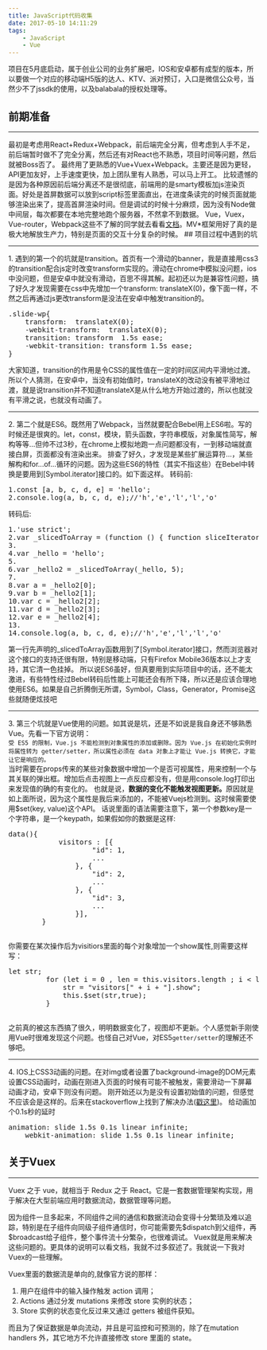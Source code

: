 ```yaml
---
title: JavaScript代码收集
date: 2017-05-10 14:11:29
tags: 
	- JavaScript
	- Vue
---
```

项目在5月底启动，属于创业公司的业务扩展吧，IOS和安卓都有成型的版本，所以要做一个对应的移动端H5版的达人、KTV、派对预订，入口是微信公众号，当然少不了jssdk的使用，以及balabala的授权处理等。
## 前期准备
<hr>最初是考虑用React+Redux+Webpack，前后端完全分离，但考虑到人手不足，前后端暂时做不了完全分离，然后还有对React也不熟悉，项目时间等问题，然后就被Boss否了。
最终用了更熟悉的Vue+Vuex+Webpack。主要还是因为更轻，API更加友好，上手速度更快，加上团队里有人熟悉，可以马上开工。
比较遗憾的是因为各种原因前后端分离还不是很彻底，前端用的是smarty模板加js渲染页面。好处是首屏数据可以放到script标签里面直出，在进度条读完的时候页面就能够渲染出来了，提高首屏渲染时间。但是调试的时候十分麻烦，因为没有Node做中间层，每次都要在本地完整地跑个服务器，不然拿不到数据。
Vue，Vuex，Vue-router，Webpack这些不了解的同学就去看看<a href="https://cn.vuejs.org/v2/guide/installation.html" target="_blank" rel="external">文档</a>。MV*框架用好了真的是极大地解放生产力，特别是页面的交互十分复杂的时候。
<!-- more -->
## 项目过程中遇到的坑
<hr>
1. 遇到的第一个的坑就是transition。首页有一个滑动的banner，我是直接用css3的transition配合js定时改变transform实现的。滑动在chrome中模拟没问题，ios中没问题，但是安卓中就没有滑动，百思不得其解。起初还以为是兼容性问题，搞了好久才发现需要在css中先增加一个transform: translateX(0)，像下面一样，不然之后再通过js更改transform是没法在安卓中触发transition的。
<pre>
.slide-wp{
	transform:  translateX(0);
	-webkit-transform:  translateX(0);
	transition: transform  1.5s ease;
	-webkit-transition: transform 1.5s ease;
}
</pre>大家知道，transition的作用是令CSS的属性值在一定的时间区间内平滑地过渡。
所以个人猜测，在安卓中，当没有初始值时，translateX的改动没有被平滑地过渡，就是说transition并不知道translateX是从什么地方开始过渡的，所以也就没有平滑之说，也就没有动画了。
<hr>2. 第二个就是ES6。既然用了Webpack，当然就要配合Bebel用上ES6啦。写的时候还是很爽的。let，const，模块，箭头函数，字符串模版，对象属性简写，解构等等…但帅不过3秒，在chrome上模拟地跑一点问题都没有，一到移动端就直接白屏，页面都没有渲染出来。
排查了好久，才发现是某些扩展运算符...，某些解构和for...of...循环的问题。因为这些ES6的特性（其实不指这些）在Bebel中转换是要用到[Symbol.iterator]接口的。如下面这样。
转码前:
<pre>1.const [a, b, c, d, e] = 'hello';
2.console.log(a, b, c, d, e);//'h','e','l','l','o'</pre>
转码后:
<pre>1.'use strict';
2.var _slicedToArray = (function () { function sliceIterator(arr, i) { var _arr = []; var _n = true; var _d = false; var _e = undefined; try { for (var _i = arr[Symbol.iterator](), _s; !(_n = (_s = _i.next()).done); _n = true) { _arr.push(_s.value); if (i && _arr.length === i) break; } } catch (err) { _d = true; _e = err; } finally { try { if (!_n && _i['return']) _i['return'](); } finally { if (_d) throw _e; } } return _arr; } return function (arr, i) { if (Array.isArray(arr)) { return arr; } else if (Symbol.iterator in Object(arr)) { return sliceIterator(arr, i); } else { throw new TypeError('Invalid attempt to destructure non-iterable instance'); } }; })();
3.
4.var _hello = 'hello';
5.
6.var _hello2 = _slicedToArray(_hello, 5);
7.
8.var a = _hello2[0];
9.var b = _hello2[1];
10.var c = _hello2[2];
11.var d = _hello2[3];
12.var e = _hello2[4];
13.
14.console.log(a, b, c, d, e);//'h','e','l','l','o'</pre>
第一行先声明的_slicedToArray函数用到了[Symbol.iterator]接口，然而浏览器对这个接口的支持还很有限，特别是移动端，只有Firefox Mobile36版本以上才支持，其它清一色挂掉。
所以说ES6虽好，但真要用到实际项目中的话，还不能太激进，有些特性经过Bebel转码后性能上可能还会有所下降，所以还是应该合理地使用ES6。如果是自己折腾倒无所谓，Symbol，Class，Generator，Promise这些就随便炫技吧
<hr>3. 第三个坑就是Vue使用的问题。如其说是坑，还是不如说是我自身还不够熟悉Vue。先看一下官方说明：
<br><code>受 ES5 的限制，Vue.js 不能检测到对象属性的添加或删除。因为 Vue.js 在初始化实例时将属性转为 getter/setter，所以属性必须在 data 对象上才能让 Vue.js 转换它，才能让它是响应的。</code>
<br>当时需要在props传来的某些对象数据中增加一个是否可视属性，用来控制一个与其关联的弹出框。增加后点击视图上一点反应都没有，但是用console.log打印出来发现值的确的有变化的。
也就是说，<b>数据的变化不能触发视图更新。</b>原因就是如上面所说，因为这个属性是我后来添加的，不能被Vuejs检测到。这时候需要使用$set(key, value)这个API。
话说里面的语法需要注意下，第一个参数key是一个字符串，是一个keypath，如果假如你的数据是这样:<pre>data(){
            visitors : [{
                    "id": 1,
                    ...
                }, {
                    "id": 2,
                    ...
                }, {
                    "id": 3,
                    ...
                }],
        }
    </pre>
你需要在某次操作后为visitiors里面的每个对象增加一个show属性,则需要这样写：<pre>let str;
         for (let i = 0 , len = this.visitors.length ; i < len; i++) {
             str = "visitors[" + i + "].show";
             this.$set(str,true);
         }
    </pre>
之前真的被这东西搞了很久，明明数据变化了，视图却不更新。个人感觉新手刚使用Vue时很难发现这个问题。也怪自己对Vue，对ES5<code>getter/setter</code>的理解还不够吧。
<hr>4. IOS上CSS3动画的问题。在对img或者设置了background-image的DOM元素设置CSS动画时，动画在刚进入页面的时候有可能不被触发，需要滑动一下屏幕动画才动，安卓下则没有问题。
刚开始还以为是没有设置初始值的问题，但感觉不应该会是这样的。后来在stackoverflow上找到了解决办法(<a href="http://stackoverflow.com/questions/29219534/css-animation-not-always-starting-in-ios-8-safari" target="_blank" rel="external">戳这里</a>)。
给动画加个0.1s秒的延时<pre>animation: slide 1.5s 0.1s linear infinite;
    webkit-animation: slide 1.5s 0.1s linear infinite;
</pre>

## 关于Vuex
<hr>
Vuex 之于 vue，就相当于 Redux 之于 React。它是一套数据管理架构实现，用于解决在大型前端应用时数据流动，数据管理等问题。

因为组件一旦多起来，不同组件之间的通信和数据流动会变得十分繁琐及难以追踪，特别是在子组件向同级子组件通信时，你可能需要先\$dispatch到父组件，再\$broadcast给子组件，整个事件流十分繁杂，也很难调试。
Vuex就是用来解决这些问题的。更具体的说明可以看文档，我就不过多叙述了。我就说一下我对Vuex的一些理解。

Vuex里面的数据流是单向的,就像官方说的那样：

1. 用户在组件中的输入操作触发 action 调用；
2. Actions 通过分发 mutations 来修改 store 实例的状态；
3. Store 实例的状态变化反过来又通过 getters 被组件获知。

而且为了保证数据是单向流动，并且是可监控和可预测的，除了在mutation handlers 外，其它地方不允许直接修改 store 里面的 state。